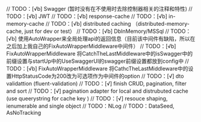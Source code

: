 // TODO：[√b] Swagger (暂时没有在不使用时去除控制器相关的注释和特性)
// TODO：[√b] JWT
// TODO：[√b] response-cache
// TODO：[√b] in-memory-cache
// TODO：[√b] distributed caching （distributed-memory-cache, just for dev or test）
// TODO：[√b] DbInMemory/MSSql
// TODO：[√b] 使用AutoWrapper来全局处理api的返回信息（目前该中间件有缺陷，所以在之后加上我自己的FixAutoWrapperMiddleware中间件）
// TODO：[√b] FixAutoWrapperMiddleware 将CatchTheLastMiddleware中的isSwagger中的前缀设置与startUp中的UseSwaggerUI的swagger前缀设置都放到config中
// TODO：[√b] FixAutoWrapperMiddleware 将CathcTheLastMiddleware中的设置HttpStatusCode为200改为可选项作为中间件的option
// TODO：[√] dto validattion (fluent-validation)
// TODO：[√] finish CRUD, pagination, filter and sort
// TODO：[√] pagination adapter for local and distrubuted cache (use queerystring for cache key )
// TODO：[√] resouce shaping, ienumerable and single object
// TODO：NLog
// TODO：DataSeed, AsNoTracking